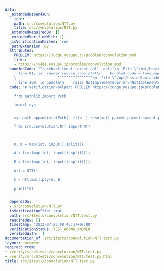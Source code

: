 ```yaml
---
data:
  _extendedDependsOn:
  - icon: ''
    path: src/convolution/NTT.py
    title: src/convolution/NTT.py
  _extendedRequiredBy: []
  _extendedVerifiedWith: []
  _isVerificationFailed: true
  _pathExtension: py
  attributes:
    PROBLEM: https://judge.yosupo.jp/problem/convolution_mod
    links:
    - https://judge.yosupo.jp/problem/convolution_mod
  bundledCode: "Traceback (most recent call last):\n  File \"/opt/hostedtoolcache/Python/3.11.4/x64/lib/python3.11/site-packages/onlinejudge_verify/documentation/build.py\"\
    , line 81, in _render_source_code_stat\n    bundled_code = language.bundle(\n\
    \                   ^^^^^^^^^^^^^^^^\n  File \"/opt/hostedtoolcache/Python/3.11.4/x64/lib/python3.11/site-packages/onlinejudge_verify/languages/python.py\"\
    , line 108, in bundle\n    raise NotImplementedError\nNotImplementedError\n"
  code: '# verification-helper: PROBLEM https://judge.yosupo.jp/problem/convolution_mod

    from pathlib import Path

    import sys


    sys.path.append(str(Path(__file__).resolve().parent.parent.parent.parent))

    from src.convolution.NTT import NTT



    n, m = map(int, input().split())

    A = list(map(int, input().split()))

    B = list(map(int, input().split()))

    ntt = NTT()

    C = ntt.multiply(A, B)

    print(*C)

    '
  dependsOn:
  - src/convolution/NTT.py
  isVerificationFile: true
  path: src/$tests/convolution/NTT.test.py
  requiredBy: []
  timestamp: '2023-07-23 08:45:17+09:00'
  verificationStatus: TEST_WRONG_ANSWER
  verifiedWith: []
documentation_of: src/$tests/convolution/NTT.test.py
layout: document
redirect_from:
- /verify/src/$tests/convolution/NTT.test.py
- /verify/src/$tests/convolution/NTT.test.py.html
title: src/$tests/convolution/NTT.test.py
---
```

